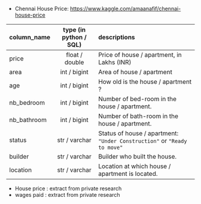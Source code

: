 - Chennai House Price: https://www.kaggle.com/amaanafif/chennai-house-price

<center>

| column_name | type (in python / SQL) | descriptions |
|:-|:-:|:-|
| price | float / double | Price of house / apartment, in Lakhs (INR) |
| area | int / bigint | Area of house / apartment |
| age | int / bigint | How old is the house / apartment ? |
| nb_bedroom | int / bigint | Number of bed-room in the house / apartment. |
| nb_bathroom | int / bigint | Number of bath-room in the house / apartment. |
| status | str / varchar | Status of house / apartment: `"Under Construction"` or `"Ready to move"` |
| builder | str / varchar | Builder who built the house.|
| location | str / varchar | Location at which house / apartment is located.|

</center>

- House price : extract from private research
- wages paid : extract from private research
